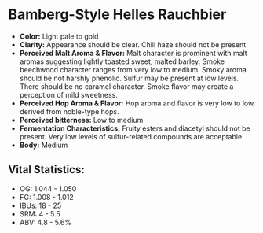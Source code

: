 # Bamberg-Style Helles Rauchbier

- **Color:** Light pale to gold
- **Clarity:** Appearance should be clear. Chill haze should not be present
- **Perceived Malt Aroma & Flavor:** Malt character is prominent with malt aromas suggesting lightly toasted sweet, malted barley. Smoke beechwood character ranges from very low to medium. Smoky aroma should be not harshly phenolic. Sulfur may be present at low levels. There should be no caramel character. Smoke flavor may create a perception of mild sweetness.
- **Perceived Hop Aroma & Flavor:** Hop aroma and flavor is very low to low, derived from noble-type hops.
- **Perceived bitterness:** Low to medium
- **Fermentation Characteristics:** Fruity esters and diacetyl should not be present. Very low levels of sulfur-related compounds are acceptable.
- **Body:** Medium

## Vital Statistics:

- OG: 1.044 - 1.050
- FG: 1.008 - 1.012
- IBUs: 18 - 25
- SRM: 4 - 5.5
- ABV: 4.8 - 5.6%
